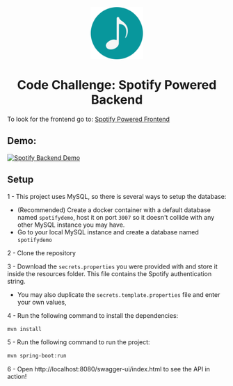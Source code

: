 <div align="center">
  <img src="./.github/assets/svg/logo-small.svg" width="120"/>
  <h1>Code Challenge: Spotify Powered Backend</h1>
</div>

To look for the frontend go to: [Spotify Powered Frontend](https://github.com/orlando-sandi/Spotify-Frontend)
## Demo:

[![Spotify Backend Demo](https://img.youtube.com/vi/vTNaHgLjxj8/0.jpg)](https://www.youtube.com/watch?v=vTNaHgLjxj8&ab)


## Setup

1 - This project uses MySQL, so there is several ways to setup the database:

  - (Recommended) Create a docker container with a default database named `spotifydemo`, host it on port `3007` so it doesn't collide with any other MySQL instance you may have.
  - Go to your local MySQL instance and create a database named `spotifydemo`
  
2 - Clone the repository

3 - Download the `secrets.properties` you were provided with and store it inside the resources folder. This file contains the Spotify authentication string.

- You may also duplicate the `secrets.template.properties` file and enter your own values,

4 -  Run the following command to install the dependencies:
```bash
mvn install
```

5 - Run the following command to run the project:
```bash
mvn spring-boot:run
```

6 - Open http://localhost:8080/swagger-ui/index.html to see the API in action!

